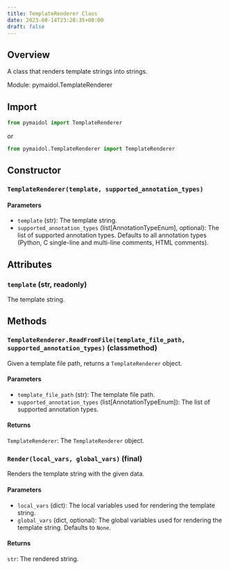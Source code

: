 ```yaml
---
title: TemplateRenderer Class
date: 2023-08-14T23:28:35+08:00
draft: false
---
```


## Overview

A class that renders template strings into strings.

Module: pymaidol.TemplateRenderer

## Import

```python
from pymaidol import TemplateRenderer
```

or

```python
from pymaidol.TemplateRenderer import TemplateRenderer
```

## Constructor

### `TemplateRenderer(template, supported_annotation_types)`

#### Parameters

- `template` (str): The template string.
- `supported_annotation_types` (list[AnnotationTypeEnum], optional): The list of supported annotation types. Defaults to all annotation types (Python, C single-line and multi-line comments, HTML comments).

## Attributes

### `template` (str, readonly)

The template string.

## Methods

### `TemplateRenderer.ReadFromFile(template_file_path, supported_annotation_types)` (classmethod)

Given a template file path, returns a `TemplateRenderer` object.

#### Parameters

- `template_file_path` (str): The template file path.
- `supported_annotation_types` (list[AnnotationTypeEnum]): The list of supported annotation types.

#### Returns

`TemplateRenderer`: The `TemplateRenderer` object.

### `Render(local_vars, global_vars)` (final)

Renders the template string with the given data.

#### Parameters

- `local_vars` (dict): The local variables used for rendering the template string.
- `global_vars` (dict, optional): The global variables used for rendering the template string. Defaults to `None`.

#### Returns

`str`: The rendered string.
